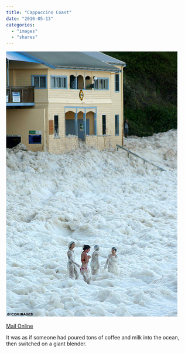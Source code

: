 ```yaml
---
title: "Cappuccino Coast"
date: "2010-05-13"
categories: 
  - "images"
  - "shares"
---
```


![](images/tumblr_l1myg8a4Pz1qz4vrlo1_500.jpg)

[Mail Online](http://www.dailymail.co.uk/news/article-478041/Cappuccino-Coast-The-day-Pacific-whipped-ocean-froth.html)

It was as if someone had poured tons of coffee and milk into the ocean, then switched on a giant blender.
